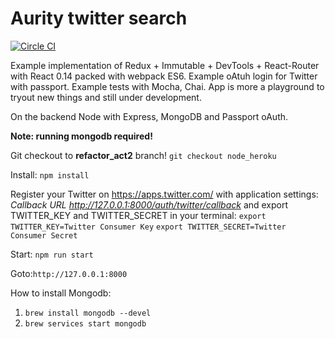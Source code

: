 # Aurity twitter search

[![Circle CI](https://circleci.com/gh/PeterKow/aurity/tree/master.svg?style=svg)](https://circleci.com/gh/PeterKow/aurity/tree/master)

Example implementation of Redux + Immutable + DevTools + React-Router with React 0.14 packed with webpack ES6. Example oAtuh login for Twitter with passport. Example tests with Mocha, Chai.  App is more a playground to tryout new things and still under development.

On the backend Node with Express, MongoDB and Passport oAuth.

**Note: running mongodb required!**

Git checkout to **refactor_act2** branch!
```git checkout node_heroku```

Install:
```npm install```

Register your Twitter on https://apps.twitter.com/ with application settings:
*Callback URL	http://127.0.0.1:8000/auth/twitter/callback* and export TWITTER_KEY and TWITTER_SECRET in your terminal:
```export TWITTER_KEY=Twitter Consumer Key```
```export TWITTER_SECRET=Twitter Consumer Secret```

Start:
```npm run start```

Goto:```http://127.0.0.1:8000```

How to install Mongodb:

1. ```brew install mongodb --devel```
2. ```brew services start mongodb```